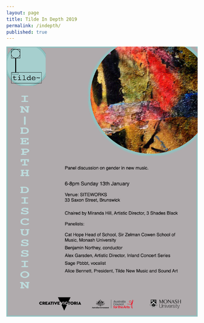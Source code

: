```yaml
---
layout: page
title: Tilde In Depth 2019
permalink: /indepth/
published: true
---
```

![In Depth Flyer](/assets/in-depth.png)
